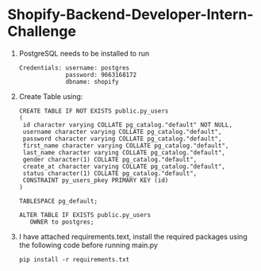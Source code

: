 # Shopify-Backend-Developer-Intern-Challenge
1. PostgreSQL needs to be installed to run
   ```
   Credentials: username: postgres
                password: 9663168172
                dbname: shopify
   ```
2. Create Table using: 
   ```
   CREATE TABLE IF NOT EXISTS public.py_users
   (
    id character varying COLLATE pg_catalog."default" NOT NULL,
    username character varying COLLATE pg_catalog."default",
    password character varying COLLATE pg_catalog."default",
    first_name character varying COLLATE pg_catalog."default",
    last_name character varying COLLATE pg_catalog."default",
    gender character(1) COLLATE pg_catalog."default",
    create_at character varying COLLATE pg_catalog."default",
    status character(1) COLLATE pg_catalog."default",
    CONSTRAINT py_users_pkey PRIMARY KEY (id)
   )

   TABLESPACE pg_default;

   ALTER TABLE IF EXISTS public.py_users
      OWNER to postgres;
   ```
4. I have attached requirements.text, install the required packages using the following code before running main.py
   ```
   pip install -r requirements.txt
   ```
